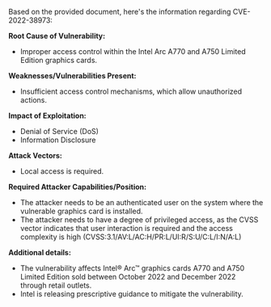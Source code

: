 Based on the provided document, here's the information regarding CVE-2022-38973:

**Root Cause of Vulnerability:**
* Improper access control within the Intel Arc A770 and A750 Limited Edition graphics cards.

**Weaknesses/Vulnerabilities Present:**
* Insufficient access control mechanisms, which allow unauthorized actions.

**Impact of Exploitation:**
*  Denial of Service (DoS)
*  Information Disclosure

**Attack Vectors:**
* Local access is required.

**Required Attacker Capabilities/Position:**
* The attacker needs to be an authenticated user on the system where the vulnerable graphics card is installed.
*  The attacker needs to have a degree of privileged access, as the CVSS vector indicates that user interaction is required and the access complexity is high (CVSS:3.1/AV:L/AC:H/PR:L/UI:R/S:U/C:L/I:N/A:L)

**Additional details:**
* The vulnerability affects Intel® Arc™ graphics cards A770 and A750 Limited Edition sold between October 2022 and December 2022 through retail outlets.
* Intel is releasing prescriptive guidance to mitigate the vulnerability.